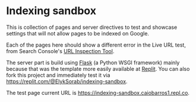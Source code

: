 # Indexing sandbox

This is collection of pages and server directives to test and showcase settings that will not allow pages to be indexed on Google.

Each of the pages here should show a different error in the Live URL test, from Search Console's [URL Inspection Tool](https://support.google.com/webmasters/answer/9012289).

The server part is build using [Flask](https://palletsprojects.com/p/flask/) (a Python WSGI framework) mainly because that was the template more easily available at [Replit](https://repl.it). You can also fork this project and immediately test it via https://replit.com/@ElykSorab/indexing-sandbox.

The test page current URL is https://indexing-sandbox.caiobarros1.repl.co.